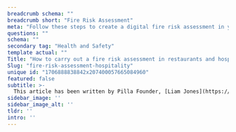 ```yaml
---
breadcrumb schema: ""
breadcrumb short: "Fire Risk Assessment"
meta: "Follow these steps to create a digital fire risk assessment in your hospitality sites. "
questions: ""
schema: ""
secondary tag: "Health and Safety"
template actual: ""
Title: "How to carry out a fire risk assessment in restaurants and hospitality. "
Slug: "fire-risk-assessment-hospitality"
unique id: "1706888838842x207400057665084960"
featured: false
subtitle: >-
  This article has been written by Pilla Founder, [Liam Jones](https://yourpilla.com/profile/liam-jones), click to [email Liam directly](mailto:liam@yourpilla.com), he reads every email.
sidebar_image: ''
sidebar_image_alt: ''
tldr: ''
intro: ''
---
```


